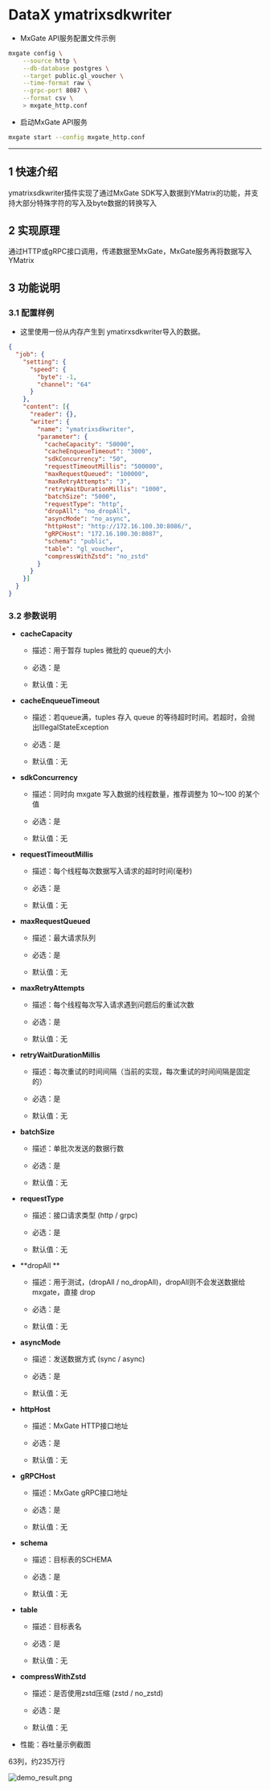 # DataX ymatrixsdkwriter

- MxGate API服务配置文件示例
```bash
mxgate config \
    --source http \
    --db-database postgres \
    --target public.gl_voucher \
    --time-format raw \
    --grpc-port 8087 \
    --format csv \
    > mxgate_http.conf
```

- 启动MxGate API服务
```bash
mxgate start --config mxgate_http.conf
```
---


## 1 快速介绍

ymatrixsdkwriter插件实现了通过MxGate SDK写入数据到YMatrix的功能，并支持大部分特殊字符的写入及byte数据的转换写入


## 2 实现原理

通过HTTP或gRPC接口调用，传递数据至MxGate，MxGate服务再将数据写入YMatrix


## 3 功能说明

### 3.1 配置样例

* 这里使用一份从内存产生到 ymatirxsdkwriter导入的数据。

```json
{
  "job": {
    "setting": {
      "speed": {
        "byte": -1,
        "channel": "64"
      }
    },
    "content": [{
      "reader": {},
      "writer": {
        "name": "ymatrixsdkwriter",
        "parameter": {
          "cacheCapacity": "50000",
          "cacheEnqueueTimeout": "3000",
          "sdkConcurrency": "50",
          "requestTimeoutMillis": "500000",
          "maxRequestQueued": "100000",
          "maxRetryAttempts": "3",
          "retryWaitDurationMillis": "1000",
          "batchSize": "5000",
          "requestType": "http",
          "dropAll": "no_dropAll",
          "asyncMode": "no_async",
          "httpHost": "http://172.16.100.30:8086/",
          "gRPCHost": "172.16.100.30:8087",
          "schema": "public",
          "table": "gl_voucher",
          "compressWithZstd": "no_zstd"
        }
      }
    }]
  }
}

```

### 3.2 参数说明

* **cacheCapacity**

    * 描述：用于暂存 tuples 微批的 queue的大小<br />

    * 必选：是 <br />
    
    * 默认值：无 <br />


* **cacheEnqueueTimeout**

    * 描述：若queue满，tuples 存入 queue 的等待超时时间。若超时，会抛出IllegalStateException <br />

    * 必选：是 <br />

    * 默认值：无 <br />


* **sdkConcurrency**

    * 描述：同时向 mxgate 写入数据的线程数量，推荐调整为 10～100 的某个值 <br />

    * 必选：是 <br />

    * 默认值：无 <br />


* **requestTimeoutMillis**

    * 描述：每个线程每次数据写入请求的超时时间(毫秒)

    * 必选：是 <br />

    * 默认值：无 <br />


* **maxRequestQueued**

  * 描述：最大请求队列

  * 必选：是 <br />

  * 默认值：无 <br />

* **maxRetryAttempts**

  * 描述：每个线程每次写入请求遇到问题后的重试次数 <br />

  * 必选：是 <br />

  * 默认值：无 <br />


* **retryWaitDurationMillis**

  * 描述：每次重试的时间间隔（当前的实现，每次重试的时间间隔是固定的） <br />

  * 必选：是 <br />

  * 默认值：无 <br />


* **batchSize**

  * 描述：单批次发送的数据行数

  * 必选：是 <br />

  * 默认值：无 <br />


* **requestType**

  * 描述：接口请求类型 (http / grpc)

  * 必选：是 <br />

  * 默认值：无 <br />


* **dropAll **

  * 描述：用于测试，(dropAll / no_dropAll)，dropAll则不会发送数据给 mxgate，直接 drop <br />

  * 必选：是 <br />

  * 默认值：无 <br />


* **asyncMode**

  * 描述：发送数据方式 (sync / async) <br />

  * 必选：是 <br />

  * 默认值：无 <br />


* **httpHost**

  * 描述：MxGate HTTP接口地址

  * 必选：是 <br />

  * 默认值：无 <br />


* **gRPCHost**

  * 描述：MxGate gRPC接口地址

  * 必选：是 <br />

  * 默认值：无 <br />


* **schema**

  * 描述：目标表的SCHEMA <br />

  * 必选：是 <br />

  * 默认值：无 <br />


* **table**

  * 描述：目标表名

  * 必选：是 <br />

  * 默认值：无 <br />


* **compressWithZstd**

  * 描述：是否使用zstd压缩 (zstd / no_zstd)

  * 必选：是 <br />

  * 默认值：无 <br />


- 性能：吞吐量示例截图

63列，约235万行

![demo_result.png](demo_result.png)